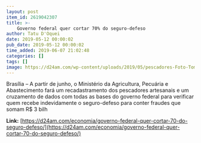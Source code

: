 ```yaml
---
layout: post
item_id: 2619042307
title: >-
    Governo federal quer cortar 70% do seguro-defeso
author: Tatu D'Oquei
date: 2019-05-12 00:00:02
pub_date: 2019-05-12 00:00:02
time_added: 2019-06-07 21:02:48
categories: []
tags: []
image: https://d24am.com/wp-content/uploads/2019/05/pescadores-Foto-Tomaz-Silva-ABr.jpg
---
```


Brasília – A partir de junho, o Ministério da Agricultura, Pecuária e Abastecimento fará um recadastramento dos pescadores artesanais e um cruzamento de dados com todas as bases do governo federal para verificar quem recebe indevidamente o seguro-defeso para conter fraudes que somam R$ 3 bilh

**Link:** [https://d24am.com/economia/governo-federal-quer-cortar-70-do-seguro-defeso/](https://d24am.com/economia/governo-federal-quer-cortar-70-do-seguro-defeso/)

